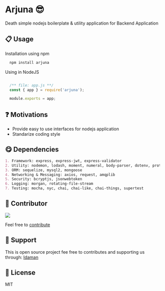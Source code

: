 # Arjuna 😎
Death simple nodejs boilerplate & utility application for Backend Application

📋 Usage
---
Installation using npm
```md
  npm install arjuna
```

Using in NodeJS
```js

  /** file: app.js **/ 
  const { app } = require('arjuna');

  module.exports = app;

```

❓ Motivations
---
- Provide easy to use interfaces for nodejs application
- Standarize coding style

😋 Dependencies
---
```md
1. Framework: express, express-jwt, express-validator
2. Utility: nodemon, lodash, moment, numeral, body-parser, dotenv, protobufjs, slugify, html-entities, html-to-text, uuid
3. ORM: sequelize, mysql2, mongoose
4. Networking & Messaging: axios, request, amqplib
5. Security: bcryptjs, jsonwebtoken
6. Logging: morgan, rotating-file-stream
7. Testing: mocha, nyc, chai, chai-like, chai-things, supertest
```

🤩 Contributor
---
[![](https://github.com/kokoraka.png?size=50)](https://github.com/kokoraka)

Feel free to [contribute](https://github.com/gurisa/arjuna/pulls)

💖 Support
---
This is open source project fee free to contributes and supporting us through: [Idaman](https://idaman.id/arjuna)


📜 License
---
MIT